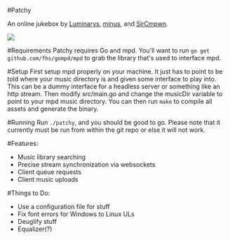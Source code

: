 #Patchy

An online jukebox by [Luminarys](https://github.com/Luminarys), [minus](https://github.com/minus7), and [SirCmpwn](https://github.com/SirCmpwn).

![](https://fuwa.se/pip1tc.png)

#Requirements
Patchy requires Go and mpd. You'll want to run `go get github.com/fhs/gompd/mpd` to grab the library that's used to interface mpd.

#Setup
First setup mpd properly on your machine. It just has to point to be told where your music directory is and given some interface to play into. This can be a dummy interface for a headless server or something like an http stream. 
Then modify src/main.go and change the musicDir variable to point to your mpd music directory. You can then run `make` to compile all assets and generate the binary. 

#Running
Run `./patchy`, and you should be good to go. Please note that it currently must be run from within the git repo or else it will not work.

#Features:
* Music library searching
* Precise stream synchronization via websockets
* Client queue requests
* Client music uploads

#Things to Do:
* Use a configuration file for stuff
* Fix font errors for Windows to Linux ULs
* Deuglify stuff
* Equalizer(?)
